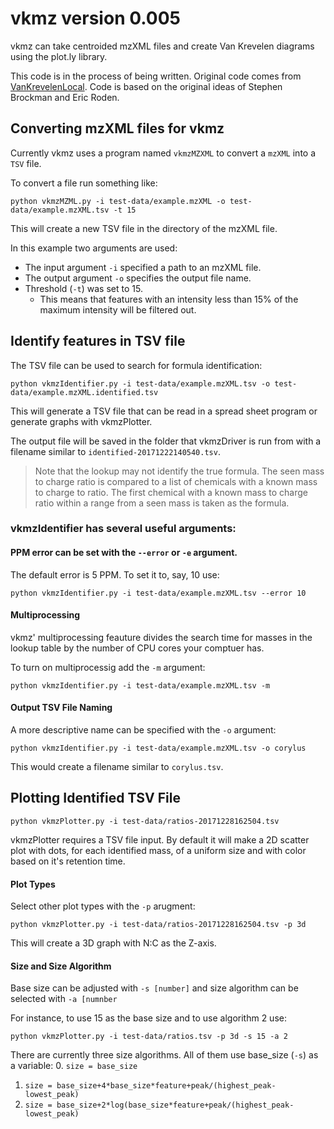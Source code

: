 # vkmz version 0.005

vkmz can take centroided mzXML files and create Van Krevelen diagrams using the plot.ly library.

This code is in the process of being written. Original code comes from [VanKrevelenLocal](https://github.com/HegemanLab/VanKrevelenLocal). Code is based on the original ideas of Stephen Brockman and Eric Roden.

## Converting mzXML files for vkmz

Currently vkmz uses a program named `vkmzMZXML` to convert a `mzXML` into a `TSV` file.

To convert a file run something like:
```
python vkmzMZML.py -i test-data/example.mzXML -o test-data/example.mzXML.tsv -t 15
```
This will create a new TSV file in the directory of the mzXML file.

In this example two arguments are used:
  * The input argument `-i` specified a path to an mzXML file.
  * The output argument `-o` specifies the output file name.
  * Threshold (`-t`) was set to 15.
    * This means that features with an intensity less than 15% of the maximum intensity will be filtered out.

## Identify features in TSV file

The TSV file can be used to search for formula identification:
```
python vkmzIdentifier.py -i test-data/example.mzXML.tsv -o test-data/example.mzXML.identified.tsv
```

This will generate a TSV file that can be read in a spread sheet program or generate graphs with vkmzPlotter.

The output file will be saved in the folder that vkmzDriver is run from with a filename similar to `identified-20171222140540.tsv`.

> Note that the lookup may not identify the true formula. The seen mass to charge ratio is compared to a list of chemicals with a known mass to charge to ratio. The first chemical with a known mass to charge ratio within a range from a seen mass is taken as the formula.

### vkmzIdentifier has several useful arguments:

#### PPM error can be set with the `--error` or `-e` argument.

The default error is 5 PPM. To set it to, say, 10 use:
```
python vkmzIdentifier.py -i test-data/example.mzXML.tsv --error 10
```

#### Multiprocessing

vkmz' multiprocessing feauture divides the search time for masses in the lookup table by the number of CPU cores your comptuer has.

To turn on multiprocessig add the `-m` argument:
```
python vkmzIdentifier.py -i test-data/example.mzXML.tsv -m
```

#### Output TSV File Naming

A more descriptive name can be specified with the `-o` argument:
```
python vkmzIdentifier.py -i test-data/example.mzXML.tsv -o corylus
```
This would create a filename similar to `corylus.tsv`.

## Plotting Identified TSV File
```
python vkmzPlotter.py -i test-data/ratios-20171228162504.tsv
``` 
vkmzPlotter requires a TSV file input. By default it will make a 2D scatter plot with dots, for each identified mass, of a uniform size and with color based on it's retention time.

#### Plot Types
Select other plot types with the `-p` arugment:
```
python vkmzPlotter.py -i test-data/ratios-20171228162504.tsv -p 3d
``` 

This will create a 3D graph with N:C as the Z-axis.

#### Size and Size Algorithm
Base size can be adjusted with `-s [number]` and size algorithm can be selected with `-a [numnber`

For instance, to use 15 as the base size and to use algorithm 2 use:
```
python vkmzPlotter.py -i test-data/ratios.tsv -p 3d -s 15 -a 2
``` 

There are currently three size algorithms. All of them use base_size (`-s`) as a variable:
  0. `size = base_size`
  1. `size = base_size+4*base_size*feature+peak/(highest_peak-lowest_peak)`
  2. `size = base_size+2*log(base_size*feature+peak/(highest_peak-lowest_peak)`
